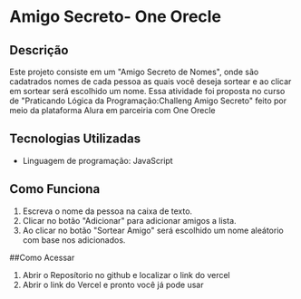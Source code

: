 # Amigo Secreto- One Orecle

## Descrição
Este projeto consiste em um "Amigo Secreto de Nomes", onde são cadatrados nomes de cada pessoa as quais você deseja sortear e ao clicar em sortear será escolhido um nome. Essa atividade foi proposta no curso de "Praticando Lógica da Programação:Challeng Amigo Secreto" feito por meio da plataforma Alura em parceiria com One Orecle

## Tecnologias Utilizadas
- Linguagem de programação: JavaScript

## Como Funciona
1. Escreva o nome da pessoa na caixa de texto.
2. Clicar no botão "Adicionar" para adicionar amigos a lista.
3. Ao clicar no botão "Sortear Amigo" será escolhido um nome aleátorio com base nos adicionados.

##Como Acessar 
1. Abrir o Reposítorio no github e localizar o link do vercel
2. Abrir o link do Vercel e pronto você já pode usar

